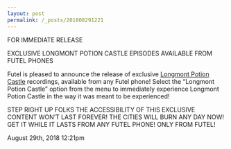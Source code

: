 ```yaml
---
layout: post
permalink: /_posts/201808291221
---
```


FOR IMMEDIATE RELEASE



EXCLUSIVE LONGMONT POTION CASTLE EPISODES AVAILABLE FROM FUTEL PHONES



Futel is pleased to announce the release of exclusive <a href="http://longmontpotioncastle.com/">Longmont Potion Castle</a> recordings, available from any Futel phone! Select the &ldquo;Longmont Potion Castle&rdquo; option from the menu to immediately experience Longmont Potion Castle in the way it was meant to be experienced!



STEP RIGHT UP FOLKS THE ACCESSIBILITY OF THIS EXCLUSIVE CONTENT WON&rsquo;T LAST FOREVER! THE CITIES WILL BURN ANY DAY NOW! GET IT WHILE IT LASTS FROM ANY FUTEL PHONE! ONLY FROM FUTEL!



<div id="footer">
<span id="timestamp"> August 29th, 2018 12:21pm </span>
</div>
